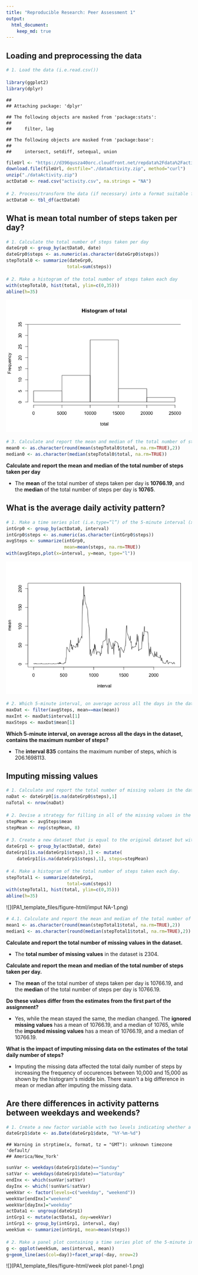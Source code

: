 ```yaml
---
title: "Reproducible Research: Peer Assessment 1"
output: 
  html_document:
    keep_md: true
---
```



## Loading and preprocessing the data


```r
# 1. Load the data (i.e.read.csv())  
 
library(ggplot2)
library(dplyr)
```

```
## 
## Attaching package: 'dplyr'
```

```
## The following objects are masked from 'package:stats':
## 
##     filter, lag
```

```
## The following objects are masked from 'package:base':
## 
##     intersect, setdiff, setequal, union
```

```r
fileUrl <- "https://d396qusza40orc.cloudfront.net/repdata%2Fdata%2Factivity.zip"
download.file(fileUrl, destfile="./dataActivity.zip", method="curl")
unzip("./dataActivity.zip")
actData0 <- read.csv("activity.csv", na.strings = "NA")

# 2. Process/transform the data (if necessary) into a format suitable for your analysis
actData0 <- tbl_df(actData0)
```

## What is mean total number of steps taken per day?


```r
# 1. Calculate the total number of steps taken per day
dateGrp0 <- group_by(actData0, date)
dateGrp0$steps <- as.numeric(as.character(dateGrp0$steps))
stepTotal0 <- summarize(dateGrp0, 
                       total=sum(steps))

# 2. Make a histogram of the total number of steps taken each day
with(stepTotal0, hist(total, ylim=c(0,35)))
abline(h=35)
```

![](PA1_template_files/figure-html/histogram-1.png)<!-- -->

```r
# 3. Calculate and report the mean and median of the total number of steps taken per day 
mean0 <- as.character(round(mean(stepTotal0$total, na.rm=TRUE),2))
median0 <- as.character(median(stepTotal0$total, na.rm=TRUE))
```

**Calculate and report the mean and median of the total number of steps taken per day**

- The **mean** of the total number of steps taken per day is **10766.19**, and the **median** of the total number of steps per day is **10765**. 

## What is the average daily activity pattern?


```r
# 1. Make a time series plot (i.e.type=“l”) of the 5-minute interval (x-axis) and the average number of steps taken, averaged across all days (y-axis)
intGrp0 <- group_by(actData0, interval)
intGrp0$steps <- as.numeric(as.character(intGrp0$steps))
avgSteps <- summarize(intGrp0, 
                      mean=mean(steps, na.rm=TRUE))
with(avgSteps,plot(x=interval, y=mean, type="l"))
```

![](PA1_template_files/figure-html/time-series-1.png)<!-- -->

```r
# 2. Which 5-minute interval, on average across all the days in the dataset, contains the maximum number of steps?
maxDat <- filter(avgSteps, mean==max(mean))
maxInt <- maxDat$interval[1]
maxSteps <- maxDat$mean[1]
```

**Which 5-minute interval, on average across all the days in the dataset, contains the maximum number of steps?**

- The **interval 835** contains the maximum number of steps, which is 206.1698113. 

## Imputing missing values


```r
# 1. Calculate and report the total number of missing values in the dataset
naDat <- dateGrp0[is.na(dateGrp0$steps),1]
naTotal <- nrow(naDat)

# 2. Devise a strategy for filling in all of the missing values in the dataset. 
stepMean <- avgSteps$mean
stepMean <- rep(stepMean, 8)

# 3. Create a new dataset that is equal to the original dataset but with the missing data filled in.
dateGrp1 <- group_by(actData0, date)
dateGrp1[is.na(dateGrp1$steps),1] <- mutate(
    dateGrp1[is.na(dateGrp1$steps),1], steps=stepMean)

# 4. Make a histogram of the total number of steps taken each day.
stepTotal1 <- summarize(dateGrp1, 
                       total=sum(steps))
with(stepTotal1, hist(total, ylim=c(0,35)))
abline(h=35)
```

![](PA1_template_files/figure-html/imput NA-1.png)<!-- -->

```r
# 4.1. Calculate and report the mean and median of the total number of steps taken per day. 
mean1 <- as.character(round(mean(stepTotal1$total, na.rm=TRUE),2))
median1 <- as.character(round(median(stepTotal1$total, na.rm=TRUE),2))
```
  
**Calculate and report the total number of missing values in the dataset.**    
- The **total number of missing values** in the dataset is 2304.

**Calculate and report the mean and median of the total number of steps taken per day.**  
- The **mean** of the total number of steps taken per day is 10766.19, and the **median** of the total number of steps per day is 10766.19. 

**Do these values differ from the estimates from the first part of the assignment?**   
- Yes, while the mean stayed the same, the median changed. The **ignored missing values** has a mean of 10766.19, and a median of 10765, while the **imputed missing values** has a mean of 10766.19, and a median of 10766.19. 

**What is the impact of imputing missing data on the estimates of the total daily number of steps?**   
- Imputing the missing data affected the total daily number of steps by increasing the frequency of occurences between 10,000 and 15,000 as shown by the histogram's middle bin. There wasn't a big difference in mean or median after imputing the missing data. 

## Are there differences in activity patterns between weekdays and weekends?


```r
# 1. Create a new factor variable with two levels indicating whether a given date is a weekday or weekend day.
dateGrp1$date <- as.Date(dateGrp1$date, "%Y-%m-%d")
```

```
## Warning in strptime(x, format, tz = "GMT"): unknown timezone 'default/
## America/New_York'
```

```r
sunVar <- weekdays(dateGrp1$date)=="Sunday"
satVar <- weekdays(dateGrp1$date)=="Saturday"
endInx <- which(sunVar|satVar)
dayInx <- which(!sunVar&!satVar)
weekVar <- factor(levels=c("weekday", "weekend"))
weekVar[endInx]="weekend"
weekVar[dayInx]="weekday"
actData1 <- ungroup(dateGrp1)
intGrp1 <- mutate(actData1, day=weekVar)
intGrp1 <- group_by(intGrp1, interval, day)
weekSum <- summarize(intGrp1, mean=mean(steps))

# 2. Make a panel plot containing a time series plot of the 5-minute interval (x-axis) and the average number of steps taken, averaged across all weekday days or weekend days (y-axis).
g <- ggplot(weekSum, aes(interval, mean))
g+geom_line(aes(col=day))+facet_wrap(~day, nrow=2)
```

![](PA1_template_files/figure-html/week plot panel-1.png)<!-- -->
